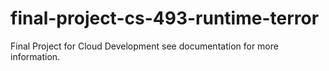 # final-project-cs-493-runtime-terror
Final Project for Cloud Development see documentation for more information.
